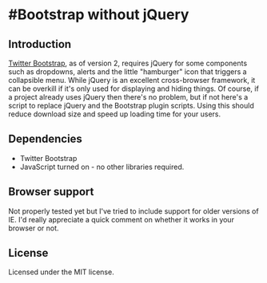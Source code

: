 #Bootstrap without jQuery
========================

## Introduction

[Twitter Bootstrap](http://twitter.github.io/bootstrap/), as of version 2, requires jQuery for some components such as dropdowns, alerts and the little "hamburger" icon that triggers a collapsible menu. While jQuery is an excellent cross-browser framework, it can be overkill if it's only used for displaying and hiding things. Of course, if a project already uses jQuery then there's no problem, but if not here's a script to replace jQuery and the Bootstrap plugin scripts. Using this should reduce download size and speed up loading time for your users.

## Dependencies

- Twitter Bootstrap
- JavaScript turned on - no other libraries required.

## Browser support

Not properly tested yet but I've tried to include support for older versions of IE. I'd really appreciate a quick comment on whether it works in your browser or not.

## License

Licensed under the MIT license.
